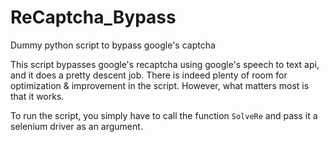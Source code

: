 # ReCaptcha_Bypass
Dummy python script to bypass google's captcha

This script bypasses google's recaptcha using google's speech to text api, and it does a pretty descent job.
There is indeed plenty of room for optimization  & improvement in the script. However, what matters most is that it works.

To run the script, you simply have to call the function `SolveRe` and pass it a selenium driver as an argument.
